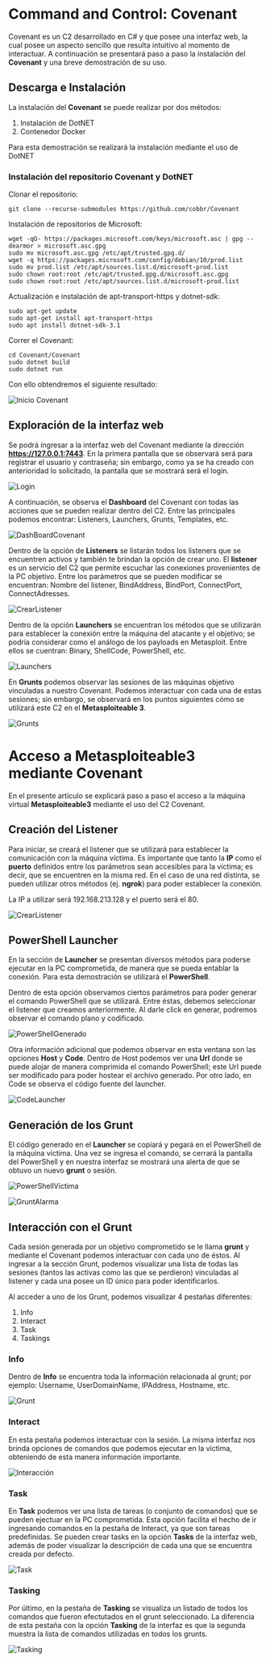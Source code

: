 
# Command and Control: Covenant
Covenant es un C2 desarrollado en C# y que posee una interfaz web, la cual posee un aspecto sencillo que resulta intuitivo al momento de interactuar. A continuación se presentará paso a paso la instalación del **Covenant** y una breve demostración de su uso.

## Descarga e Instalación
La instalación del **Covenant** se puede realizar por dos métodos:
1. Instalación de DotNET
2. Contenedor Docker

Para esta demostración se realizará la instalación mediante el uso de DotNET
### Instalación del repositorio Covenant y DotNET
Clonar el repositorio:
```
git clone --recurse-submodules https://github.com/cobbr/Covenant
```
Instalación de repositorios de Microsoft:
```
wget -qO- https://packages.microsoft.com/keys/microsoft.asc | gpg --dearmor > microsoft.asc.gpg
sudo mv microsoft.asc.gpg /etc/apt/trusted.gpg.d/
wget -q https://packages.microsoft.com/config/debian/10/prod.list
sudo mv prod.list /etc/apt/sources.list.d/microsoft-prod.list
sudo chown root:root /etc/apt/trusted.gpg.d/microsoft.asc.gpg
sudo chown root:root /etc/apt/sources.list.d/microsoft-prod.list
```
Actualización e instalación de apt-transport-https y dotnet-sdk:
```
sudo apt-get update
sudo apt-get install apt-transport-https
sudo apt install dotnet-sdk-3.1
```
Correr el Covenant:
```
cd Covenant/Covenant
sudo dotnet build
sudo dotnet run
```
Con ello obtendremos el siguiente resultado:

![Inicio Covenant](https://user-images.githubusercontent.com/36284620/179444477-2664b2be-3fb3-44eb-b8b8-9df2dc957dfa.PNG)

## Exploración de la interfaz web
Se podrá ingresar a la interfaz web del Covenant mediante la dirección **https://127.0.0.1:7443**. En la primera pantalla que se observará será para registrar el usuario y contraseña; sin embargo, como ya se ha creado con anterioridad lo solicitado, la pantalla que se mostrará será el login.

![Login](https://user-images.githubusercontent.com/36284620/179445063-f8ff7280-d462-4c93-8ab6-7a79fdb7afb6.PNG)

A continuación, se observa el **Dashboard** del Covenant con todas las acciones que se pueden realizar dentro del C2. Entre las principales podemos encontrar: Listeners, Launchers, Grunts, Templates, etc.

![DashBoardCovenant](https://user-images.githubusercontent.com/36284620/179449560-3355fe0d-018d-4127-a68d-0266117f90d6.PNG)

Dentro de la opción de **Listeners** se listarán todos los listeners que se encuentren activos y también te brindan la opción de crear uno. El **listener** es un servicio del C2 que permite escuchar las conexiones provenientes de la PC objetivo. Entre los parámetros que se pueden modificar se encuentran: Nombre del listener, BindAddress, BindPort, ConnectPort, ConnectAdresses.

![CrearListener](https://user-images.githubusercontent.com/36284620/179450160-99d8826b-ce61-4ecb-af98-6ff3dd403999.PNG)

Dentro de la opción **Launchers** se encuentran los métodos que se utilizarán para establecer la conexión entre la máquina del atacante y el objetivo; se podría considerar como el análogo de los payloads en Metasploit. Entre ellos se cuentran: Binary, ShellCode, PowerShell, etc.

![Launchers](https://user-images.githubusercontent.com/36284620/179450862-59466254-9fe4-4948-a669-a60257e30664.PNG)

En **Grunts** podemos observar las sesiones de las máquinas objetivo vinculadas a nuestro Covenant. Podemos interactuar con cada una de estas sesiones; sin embargo, se observará en los puntos siguientes cómo  se utilizará este C2 en el **Metasploiteable 3**.

![Grunts](https://user-images.githubusercontent.com/36284620/179451333-d56abfdf-0348-458a-b6e3-8d834d2a4401.PNG)

# Acceso a Metasploiteable3 mediante Covenant
En el presente artículo se explicará paso a paso el acceso a la máquina virtual **Metasploiteable3** mediante el uso del C2 Covenant.
## Creación del Listener
Para iniciar, se creará el listener que se utilizará para establecer la comunicación con la máquina víctima. Es importante que tanto la **IP** como el **puerto** definidos entre los parámetros sean accesibles para la víctima; es decir, que se encuentren en la misma red. En el caso de una red distinta, se pueden utilizar otros métodos (ej. **ngrok**) para poder establecer la conexión. 

La IP a utilizar será 192.168.213.128 y el puerto será el 80.

![CrearListener](https://user-images.githubusercontent.com/36284620/179459642-bbafb35e-30b7-485c-b9f8-0cd9be0e7e5a.PNG)

## PowerShell Launcher
En la sección de **Launcher** se presentan diversos métodos para poderse ejecutar en la PC comprometida, de manera que se pueda entablar la conexión. Para esta demostración se utilizará el **PowerShell**. 

Dentro de esta opción observamos ciertos parámetros para poder generar el comando PowerShell que se utilizará. Entre éstas, debemos seleccionar el listener que creamos anteriormente. Al darle click en generar, podremos observar el comando plano y codificado.

![PowerShellGenerado](https://user-images.githubusercontent.com/36284620/179460821-07fb60c2-95c9-4479-a664-4264449dc804.PNG)

Otra información adicional que podemos observar en esta ventana son las opciones **Host** y **Code**. Dentro de Host podemos ver una **Url** donde se puede alojar de manera comprimida el comando PowerShell; este Url puede ser modificado para poder hostear el archivo generado. Por otro lado, en Code se observa el código fuente del launcher.

![CodeLauncher](https://user-images.githubusercontent.com/36284620/179461503-6e14051e-eb81-48c0-bc0f-871048428fde.PNG)

## Generación de los Grunt
El código generado en el **Launcher** se copiará y pegará en el PowerShell de la máquina víctima. Una vez se ingresa el comando, se cerrará la pantalla del PowerShell y en nuestra interfaz se mostrará una alerta de que se obtuvo un nuevo **grunt** o sesión.

![PowerShellVíctima](https://user-images.githubusercontent.com/36284620/179462516-aaaf1dd8-30fe-42da-9e6b-cabb5e6ac41d.PNG)

![GruntAlarma](https://user-images.githubusercontent.com/36284620/179462621-14a25fed-138e-4feb-bf66-0d82bb2788d7.PNG)

## Interacción con el Grunt
Cada sesión generada por un objetivo comprometido se le llama **grunt** y mediante el Covenant podemos interactuar con cada uno de éstos. Al ingresar a la sección Grunt, podemos visualizar una lista de todas las sesiones (tantos las activas como las que se perdieron) vinculadas al listener y cada una posee un ID único para poder identificarlos.

Al acceder a uno de los Grunt, podemos visualizar 4 pestañas diferentes:
1. Info
2. Interact
3. Task
4. Taskings

### Info
Dentro de **Info** se encuentra toda la información relacionada al grunt; por ejemplo: Username, UserDomainName, IPAddress, Hostname, etc.

![Grunt](https://user-images.githubusercontent.com/36284620/179464605-ebeff29e-d0b2-4cf5-90df-14101a4937e8.PNG)

### Interact
En esta pestaña podemos interactuar con la sesión. La misma interfaz nos brinda opciones de comandos que podemos ejecutar en la víctima, obteniendo de esta manera información importante.

![Interacción](https://user-images.githubusercontent.com/36284620/179465231-a4416eb2-18ee-4c2b-8c14-9560b265732b.PNG)

### Task
En **Task** podemos ver una lista de tareas (o conjunto de comandos) que se pueden ejectuar en la PC comprometida. Esta opción facilita el hecho de ir ingresando comandos en la pestaña de Interact, ya que son tareas predefinidas. Se pueden crear tasks en la opción **Tasks** de la interfaz web, además de poder visualizar la descripción de cada una que se encuentra creada por defecto.

![Task](https://user-images.githubusercontent.com/36284620/179466044-929a2b83-8269-424a-873a-96c1b4ac60df.PNG)

### Tasking
Por último, en la pestaña de **Tasking** se visualiza un listado de todos los comandos que fueron efectutados en el grunt seleccionado. La diferencia de esta pestaña con la opción **Tasking** de la interfaz es que la segunda muestra la lista de comandos utilizadas en todos los grunts.

![Tasking](https://user-images.githubusercontent.com/36284620/179466444-cbcba66e-4ac9-40a7-8857-47fceb045794.PNG)





